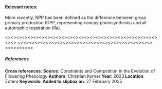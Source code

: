 #### **Relevant notes**:
More recently, NPP has been defined as the difference between gross primary production (GPP, representing canopy photosynthesis) and all autotrophic respiration (Ra).

<><><><><><><><><><><><><><><><><><><><><><><><><><><><><>
<><><><><><><><><><><><><><><><><><><><><><><><><><><><><>
##### References
**Cross references**:
**Source**: Constraints and Competition in the Evolution of Flowering Phenology
**Authors**: Christian Korner
**Year**: 2023
**Location**: Zotero
**Keywords**: 
**Added to slipbox on**: 27 February 2025